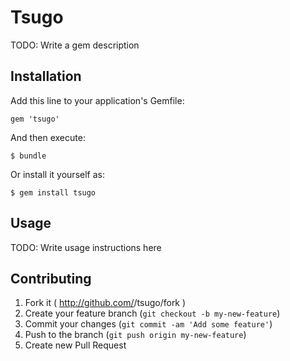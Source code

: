# Tsugo

TODO: Write a gem description

## Installation

Add this line to your application's Gemfile:

    gem 'tsugo'

And then execute:

    $ bundle

Or install it yourself as:

    $ gem install tsugo

## Usage

TODO: Write usage instructions here

## Contributing

1. Fork it ( http://github.com/<my-github-username>/tsugo/fork )
2. Create your feature branch (`git checkout -b my-new-feature`)
3. Commit your changes (`git commit -am 'Add some feature'`)
4. Push to the branch (`git push origin my-new-feature`)
5. Create new Pull Request
